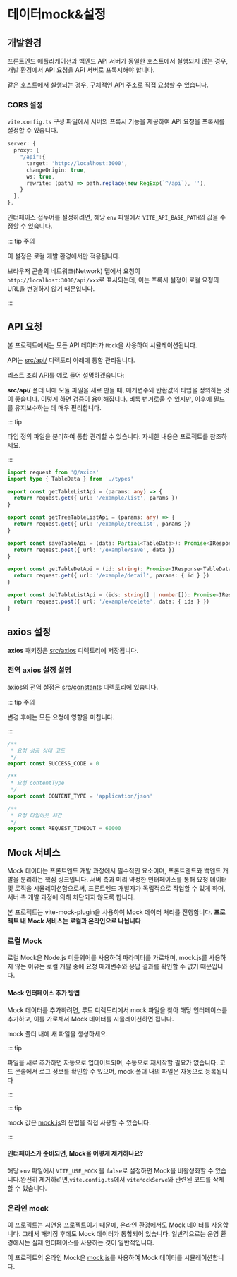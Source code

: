 # 데이터mock&설정

## 개발환경

프론트엔드 애플리케이션과 백엔드 API 서버가 동일한 호스트에서 실행되지 않는 경우, 개발 환경에서 API 요청을 API 서버로 프록시해야 합니다.

같은 호스트에서 실행되는 경우, 구체적인 API 주소로 직접 요청할 수 있습니다.

### CORS 설정

`vite.config.ts` 구성 파일에서 서버의 프록시 기능을 제공하여 API 요청을 프록시를 설정할 수 있습니다.

```ts
server: {
  proxy: {
    "/api":{
      target: 'http://localhost:3000',
      changeOrigin: true,
      ws: true,
      rewrite: (path) => path.replace(new RegExp(`^/api`), ''),
    }
  },
},
```

인터페이스 접두어를 설정하려면, 해당 `env` 파일에서 `VITE_API_BASE_PATH`의 값을 수정할 수 있습니다.

::: tip 주의

이 설정은 로컬 개발 환경에서만 적용됩니다.

브라우저 콘솔의 네트워크(Network) 탭에서 요청이 `http://localhost:3000/api/xxx`로 표시되는데, 이는 프록시 설정이 로컬 요청의 URL을 변경하지 않기 때문입니다.

:::

## API 요청

본 프로젝트에서는 모든 API 데이터가 `Mock`을 사용하여 시뮬레이션됩니다.

API는 [src/api/](https://github.com/web2-solution/web2-vue-framework/tree/demo/src/api) 디렉토리 아래에 통합 관리됩니다.

리스트 조회 API를 예로 들어 설명하겠습니다:

**src/api/** 폴더 내에 모듈 파일을 새로 만들 때, 매개변수와 반환값의 타입을 정의하는 것이 좋습니다. 이렇게 하면 검증이 용이해집니다. 비록 번거로울 수 있지만, 이후에 필드를 유지보수하는 데 매우 편리합니다.

::: tip 

타입 정의 파일을 분리하여 통합 관리할 수 있습니다. 자세한 내용은 프로젝트를 참조하세요.

:::

```ts
import request from '@/axios'
import type { TableData } from './types'

export const getTableListApi = (params: any) => {
  return request.get({ url: '/example/list', params })
}

export const getTreeTableListApi = (params: any) => {
  return request.get({ url: '/example/treeList', params })
}

export const saveTableApi = (data: Partial<TableData>): Promise<IResponse> => {
  return request.post({ url: '/example/save', data })
}

export const getTableDetApi = (id: string): Promise<IResponse<TableData>> => {
  return request.get({ url: '/example/detail', params: { id } })
}

export const delTableListApi = (ids: string[] | number[]): Promise<IResponse> => {
  return request.post({ url: '/example/delete', data: { ids } })
}

```

## axios 설정

**axios** 패키징은 [src/axios](https://github.com/web2-solution/web2-vue-framework/tree/demo/src/axios) 디렉토리에 저장됩니다.

### 전역 axios 설정 설명

axios의 전역 설정은 [src/constants](https://github.com/kailong321200875/vue-element-plus-admin/blob/master/src/constants) 디렉토리에 있습니다.

::: tip 주의

변경 후에는 모든 요청에 영향을 미칩니다.

:::

```ts
/**
 * 요청 성공 상태 코드
 */
export const SUCCESS_CODE = 0

/**
 * 요청 contentType
 */
export const CONTENT_TYPE = 'application/json'

/**
 * 요청 타임아웃 시간
 */
export const REQUEST_TIMEOUT = 60000
```

## Mock 서비스

Mock 데이터는 프론트엔드 개발 과정에서 필수적인 요소이며, 프론트엔드와 백엔드 개발을 분리하는 핵심 링크입니다. 서버 측과 미리 약정한 인터페이스를 통해 요청 데이터 및 로직을 시뮬레이션함으로써, 프론트엔드 개발자가 독립적으로 작업할 수 있게 하며, 서버 측 개발 과정에 의해 차단되지 않도록 합니다.

본 프로젝트는 vite-mock-plugin을 사용하여 Mock 데이터 처리를 진행합니다. **프로젝트 내 Mock 서비스는 로컬과 온라인으로 나뉩니다**

### 로컬 Mock

로컬 Mock은 Node.js 미들웨어를 사용하여 파라미터를 가로채며, mock.js를 사용하지 않는 이유는 로컬 개발 중에 요청 매개변수와 응답 결과를 확인할 수 없기 때문입니다.

#### Mock 인터페이스 추가 방법

Mock 데이터를 추가하려면, 루트 디렉토리에서 mock 파일을 찾아 해당 인터페이스를 추가하고, 이를 가로채서 Mock 데이터를 시뮬레이션하면 됩니다.

mock 폴더 내에 새 파일을 생성하세요.

::: tip

파일을 새로 추가하면 자동으로 업데이트되며, 수동으로 재시작할 필요가 없습니다. 코드 콘솔에서 로그 정보를 확인할 수 있으며, mock 폴더 내의 파일은 자동으로 등록됩니다

:::

::: tip

mock 값은 [mock.js](http://mockjs.com/)의 문법을 직접 사용할 수 있습니다.

:::

#### 인터페이스가 준비되면, Mock을 어떻게 제거하나요?

해당 `env` 파일에서 `VITE_USE_MOCK` 을 `false`로 설정하면 Mock을 비활성화할 수 있습니다.완전히 제거하려면,`vite.config.ts`에서 `viteMockServe`와 관련된 코드를 삭제할 수 있습니다.


### 온라인 mock

이 프로젝트는 시연용 프로젝트이기 때문에, 온라인 환경에서도 Mock 데이터를 사용합니다. 그래서 패키징 후에도 Mock 데이터가 통합되어 있습니다. 일반적으로는 운영 환경에서는 실제 인터페이스를 사용하는 것이 일반적입니다.

이 프로젝트의 온라인 Mock은 [mock.js](http://mockjs.com/)를 사용하여 Mock 데이터를 시뮬레이션합니다.
